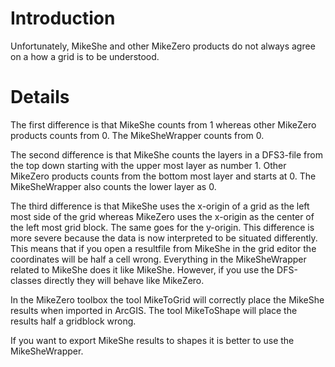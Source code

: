 # Introduction #

Unfortunately, MikeShe and other MikeZero products do not always agree on a how a grid is to be understood.



# Details #

The first difference is that MikeShe counts from 1 whereas other MikeZero products counts from 0. The MikeSheWrapper counts from 0.

The second difference is that MikeShe counts the layers in a DFS3-file from the top down starting with the upper most layer as number 1. Other MikeZero products counts from the bottom most layer and starts at 0. The MikeSheWrapper also counts the lower layer as 0.

The third difference is that MikeShe uses the x-origin of a grid as the left most side of the grid whereas MikeZero uses the x-origin as the center of the left most grid block. The same goes for the y-origin. This difference is more severe because the data is now interpreted to be situated differently. This means that if you open a resultfile from MikeShe in the grid editor the coordinates will be half a cell wrong.
Everything in the MikeSheWrapper related to MikeShe does it like MikeShe. However, if you use the DFS-classes directly they will behave like MikeZero.

In the MikeZero toolbox the tool MikeToGrid will correctly place the MikeShe results when imported in ArcGIS. The tool MikeToShape will place the results half a gridblock wrong.

If you want to export MikeShe results to shapes it is better to use the MikeSheWrapper.